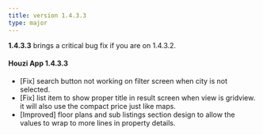 ```yaml
---
title: version 1.4.3.3
type: major
---
```


**1.4.3.3** brings a critical bug fix if you are on 1.4.3.2.

#### Houzi App 1.4.3.3

- [Fix] search button not working on filter screen when city is not selected.
- [Fix] list item to show proper title in result screen when view is gridview. it will also use the compact price just like maps.
- [Improved] floor plans and sub listings section design to allow the values to wrap to more lines in property details.